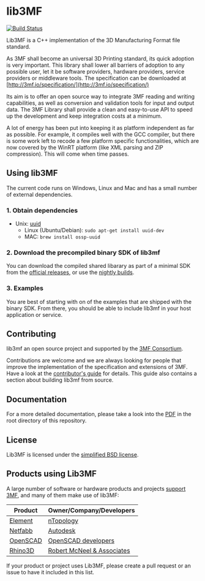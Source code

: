 # lib3MF
[![Build Status](https://travis-ci.org/3MFConsortium/lib3mf.svg?branch=master)](https://travis-ci.org/3MFConsortium/lib3mf)

Lib3MF is a C++ implementation of the 3D Manufacturing Format file standard.

As 3MF shall become an universal 3D Printing standard, its quick adoption is very important. 
This library shall lower all barriers of adoption to any possible user, let it be software 
providers, hardware providers, service providers or middleware tools.
The specification can be downloaded at
[http://3mf.io/specification/](http://3mf.io/specification/)

Its aim is to offer an open source way to integrate 3MF reading and writing capabilities, as well 
as conversion and validation tools for input and output data. The 3MF Library shall provide a 
clean and easy-to-use API to speed up the development and keep integration costs at a minimum.

A lot of energy has been put into keeping it as platform independent as far as possible. For
example, it compiles well with the GCC compiler, but there is some work left to recode a few
platform specific functionalities, which are now covered by the WinRT platform (like XML parsing
and ZIP compression). This will come when time passes.

## Using lib3MF
The current code runs on Windows, Linux and Mac and has a small number of external dependencies.

### 1. Obtain dependencies
* Unix: [uuid](https://linux.die.net/man/3/uuid)
    * Linux (Ubuntu/Debian): `sudo apt-get install uuid-dev`
    * MAC: `brew install ossp-uuid`

### 2. Download the precompiled binary SDK of lib3mf
You can download the compiled shared libarary as part of a minimal SDK from the [official releases](https://github.com/3MFConsortium/lib3mf/releases),
or use the [nightly builds](https://github.com/3MFConsortium/lib3mf-binaries).

### 3. Examples 
You are best of starting with on of the examples that are shipped with the binary SDK.
From there, you should be able to include lib3mf in your host application or service.

## Contributing
lib3mf an open source project and supported by the [3MF Consortium](https://3mf.io/).

Contributions are welcome and we are always looking for people that improve the implementation of the specification and extensions of 3MF. Have a look at the [contributor's guide](CONTRIBUTING.md) for details.
This guide also contains a section about building lib3mf from source.

## Documentation
For a more detailed documentation, please take a look into the [PDF](Lib3MF-1.pdf) in the root directory
of this repository.

## License
Lib3MF is licensed under the [simplified BSD license](LICENSE).

## Products using Lib3MF
A large number of software or hardware products and projects [support 3MF](https://3mf.io/adoption/), and many of them make use of lib3MF:

| Product | Owner/Company/Developers |
| --- | --- |
| [Element](https://www.ntopology.com/element-pro/) | [nTopology](https://www.ntopology.com/) |
| [Netfabb](https://www.autodesk.com/products/netfabb/overview/) | [Autodesk](https://www.autodesk.com/) |
| [OpenSCAD](https://www.openscad.org/) | [OpenSCAD developers](https://github.com/orgs/openscad/people) |
| [Rhino3D](https://www.rhino3d.com/) | [Robert McNeel & Associates](https://www.mcneel.com/) |

If your product or project uses Lib3MF, please create a pull request or an issue to have it included in this list.